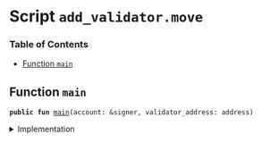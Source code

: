 
<a name="SCRIPT"></a>

# Script `add_validator.move`

### Table of Contents

-  [Function `main`](#SCRIPT_main)



<a name="SCRIPT_main"></a>

## Function `main`



<pre><code><b>public</b> <b>fun</b> <a href="#SCRIPT_main">main</a>(account: &signer, validator_address: address)
</code></pre>



<details>
<summary>Implementation</summary>


<pre><code><b>fun</b> <a href="#SCRIPT_main">main</a>(account: &signer, validator_address: address) {
    <a href="../../modules/doc/LibraSystem.md#0x0_LibraSystem_add_validator">LibraSystem::add_validator</a>(account, validator_address);
}
</code></pre>



</details>
